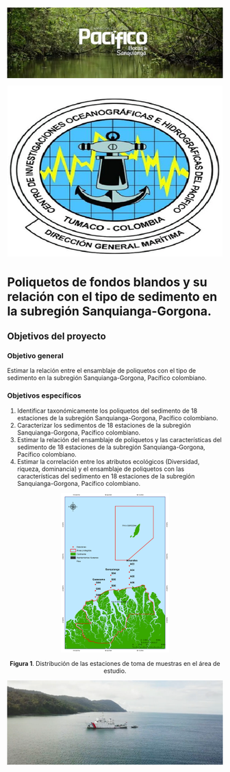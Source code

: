 

[![Expedición Pacifico: Bocas de Sanquianga](/Imagenes_MD/Cabezote.png)](https://youtu.be/Rsuj0Ps-Ugk)

<p align="center" width="100%">
<img src = "/Imagenes_MD/Logos.png" width="650px" height="400px" style="float"/>
</p>

# Poliquetos de fondos blandos y su relación con el tipo de sedimento en la subregión Sanquianga-Gorgona.







## Objetivos del proyecto

### Objetivo general

Estimar la relación entre el ensamblaje de poliquetos con el tipo de sedimento en la subregión Sanquianga-Gorgona, Pacífico colombiano.

### Objetivos específicos

1.	Identificar taxonómicamente los poliquetos del sedimento de 18 estaciones de la subregión Sanquianga-Gorgona, Pacífico colombiano. 
2.	Caracterizar los sedimentos de 18 estaciones de la subregión Sanquianga-Gorgona, Pacífico colombiano.
3.	Estimar la relación del ensamblaje de poliquetos y las características del sedimento de 18 estaciones de la subregión Sanquianga-Gorgona, Pacífico colombiano. 
4.	Estimar la correlación entre los atributos ecológicos (Diversidad, riqueza, dominancia) y el ensamblaje de poliquetos con las características del sedimento en 18 estaciones de la subregión Sanquianga-Gorgona, Pacífico colombiano. 


<p align="center" width="100%">
    <img width="50%" src="/Imagenes_MD/Mapa.png">
</p>
<p align="center" width="100%">
<b>Figura 1</b>. Distribución de las estaciones de toma de muestras en el área de estudio. 
</p>




[![Expedición Pacifico: Bocas de Sanquianga](/Imagenes_MD/Screen_shot.png)](https://youtu.be/Rsuj0Ps-Ugk)